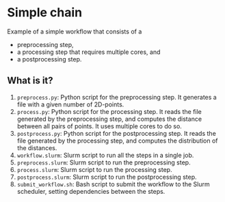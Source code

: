 # Simple chain

Example of a simple workflow that consists of a

* preprocessing step,
* a processing step that requires multiple cores, and
* a postprocessing step.


## What is it?

1. `preprocess.py`: Python script for the preprocessing step.  It generates a
   file with a given number of 2D-points.
1. `process.py`: Python script for the processing step.  It reads the file
   generated by the preprocessing step, and computes the distance between all
   pairs of points.  It uses multiple cores to do so.
1. `postprocess.py`: Python script for the postprocessing step.  It reads the
   file generated by the processing step, and computes the distribution of the
   distances.
1. `workflow.slurm`: Slurm script to run all the steps in a single job.
1. `preprocess.slurm`: Slurm script to run the preprocessing step.
1. `process.slurm`: Slurm script to run the processing step.
1. `postprocess.slurm`: Slurm script to run the postprocessing step.
1. `submit_workflow.sh`: Bash script to submit the workflow to the Slurm
   scheduler, setting dependencies between the steps.
